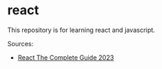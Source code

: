 # react

This repository is for learning react and javascript.

Sources:
- [React The Complete Guide 2023](https://nlbsg.udemy.com/course/react-the-complete-guide-incl-redux/learn/lecture/38345144#overview)
